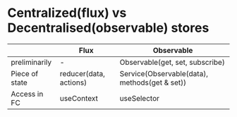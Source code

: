 # Centralized(flux) vs Decentralised(observable) stores

|                 | Flux                   | Observable                                    |
| --------------- | -----------------------| --------------------------------------------- |
| preliminarily   | -                      | Observable(get, set, subscribe)               |
| Piece of state  | reducer(data, actions) | Service(Observable(data), methods(get & set)) |
| Access in FC    | useContext|useSelector | useObservable(Service.data)                   |
